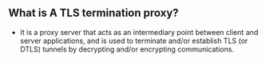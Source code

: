 ## What is A TLS termination proxy?
-  It is a proxy server that acts as an intermediary point between client and server applications, and is used to terminate and/or establish TLS (or DTLS) tunnels by decrypting and/or encrypting communications. 



